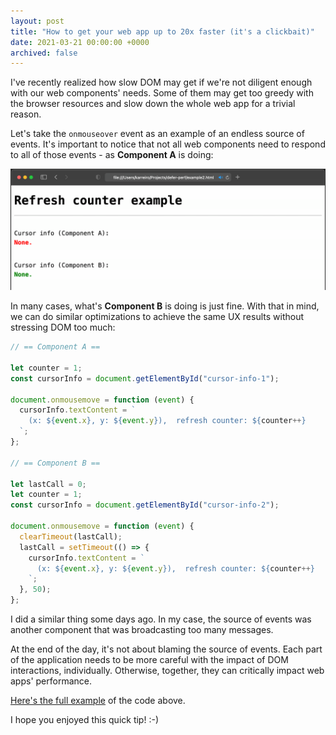 ```yaml
---
layout: post
title: "How to get your web app up to 20x faster (it's a clickbait)"
date: 2021-03-21 00:00:00 +0000
archived: false
---
```


I've recently realized how slow DOM may get if we're not diligent enough with our web components' needs. Some of them may get too greedy with the browser resources and slow down the whole web app for a trivial reason.

Let's take the `onmouseover` event as an example of an endless source of events. It's important to notice that not all web components need to respond to all of those events - as **Component A** is doing:

[![Example of a web component getting fewer updates by following the approach proposed in this post](/assets/how-to-get-a-web-app-up-to-20x-faster.gif "Example of DMN model with a decision service")](/assets/how-to-get-a-web-app-up-to-20x-faster.gif)

In many cases, what's **Component B** is doing is just fine. With that in mind, we can do similar optimizations to achieve the same UX results without stressing DOM too much:

```javascript
// == Component A ==

let counter = 1;
const cursorInfo = document.getElementById("cursor-info-1");

document.onmousemove = function (event) {
  cursorInfo.textContent = `
    (x: ${event.x}, y: ${event.y}),  refresh counter: ${counter++}
  `;
};

// == Component B ==

let lastCall = 0;
let counter = 1;
const cursorInfo = document.getElementById("cursor-info-2");

document.onmousemove = function (event) {
  clearTimeout(lastCall);
  lastCall = setTimeout(() => {
    cursorInfo.textContent = `
      (x: ${event.x}, y: ${event.y}),  refresh counter: ${counter++}
    `;
  }, 50);
};
```

I did a similar thing some days ago. In my case, the source of events was another component that was broadcasting too many messages.

At the end of the day, it's not about blaming the source of events. Each part of the application needs to be more careful with the impact of DOM interactions, individually. Otherwise, together, they can critically impact web apps' performance.

[Here's the full example](/snippet?gist_id=4aaccd0716eb562491890305b3a0b8fe) of the code above.

I hope you enjoyed this quick tip! :-)
